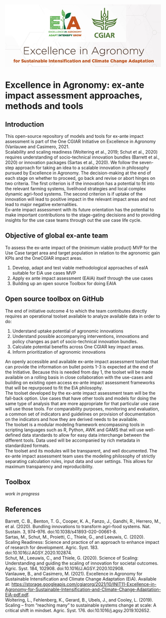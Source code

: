 ![EiA banner](https://github.com/GideonKruseman/EIA_ex-ante/blob/main/EiAbanner.jpg) 
# Excellence in Agronomy: ex-ante impact assessment approaches, methods and tools 
## Introduction
This open-source repository of models and tools for ex-ante impact assessment is part of the One CGIAR Initiative on Excellence in Agronomy (Vanlauwe and Casimero, 2021. \
Scalability and scaling readiness (Woltering et al., 2019; Schut et al., 2020) requires understanding of socio-technical innovation bundles (Barrett et al., 2020) or innovation packages (Sartas et al., 2020). We follow the seven-step approach for taking an idea to a scalable innovation in philosophy pursued by Excellence in Agronomy. The decision-making at the end of each stage on whether to proceed, go back and revise or abort hinges on two criteria. The first criterion is if the innovation has a potential to fit into the relevant farming systems, livelihood strategies and local complex dynamic agri-food systems. The second criterion is if uptake of the innovation will lead to positive impact in the relevant impact areas and not lead to major negative externalities. \
Ex-ante impact assessment with its future orientation has the potential to make important contributions to the stage-gating decisions and to providing insights for the use case teams through out the use case life cycle.
## Objective of global ex-ante team 
To assess the ex-ante impact of the (minimum viable product) MVP for the Use Case target area and target population in relation to the agronomic gain KPIs and the OneCGIAR impact areas.  
1.	Develop, adapt and test viable methodological approaches of eaIA suitable for EiA use cases MVP
2.	Apply ex ante impact assessment (EAIA) itself through the use cases
3.	Building up an open source Toolbox for doing EAIA
## Open source toolbox on GitHub
The end of initiative outcome 4 to which the team contributes directly requires an operational toolset available to analyze available data in order to do:
1.	Understand uptake potential of agronomic innovations
2.	Understand possible accompanying interventions, innovations and policy changes as part of socio-technical innovation bundles.
3.	Calculate potential benefits across One CGIAR key impact areas. 
4.	Inform prioritization of agronomic innovations

An openly accessible and available ex-ante impact assessment toolset that can provide the information on bullet points 1-3 is expected at the end of the Initiative. Because this is needed from day 1, the toolset will be made available on a rolling basis in close collaboration with the use-cases and building on existing open access ex-ante impact assessment frameworks that will be repurposed to fit the EiA philosophy. \
The toolset developed by the ex-ante impact assessment team will be the fall-back option. Use cases that have other tools and models for doing the same type of analysis that are more appropriate for that particular use case will use those tools. For comparability purposes, monitoring and evaluation, a common set of indicators and guidelines on provision of documentation on the indicators and how they are derived needs to be available. \
The toolset is a modular modeling framework encompassing tools in scripting languages such as R, Python, AWK and GAMS that will use well-defined data standards to allow for easy data interchange between the different tools. Data used will be accompanied by rich metadata in standardized formats. \
The toolset and its modules will be transparent, and well documented. The ex-ante impact assessment team uses the modeling philosophy of strictly separating calculation rules, input data and user settings. This allows for maximum transparency and reproducibility.
## Toolbox
*work in progress*
## References
Barrett, C. B., Benton, T. G., Cooper, K. A., Fanzo, J., Gandhi, R., Herrero, M., et al. (2020). Bundling innovations to transform agri-food systems. Nat. Sustain. 3, 974–976. doi:10.1038/s41893-020-00661-8. \
Sartas, M., Schut, M., Proietti, C., Thiele, G., and Leeuwis, C. (2020). Scaling Readiness: Science and practice of an approach to enhance impact of research for development. Agric. Syst. 183. doi:10.1016/J.AGSY.2020.102874. \
Schut, M., Leeuwis, C., and Thiele, G. (2020). Science of Scaling: Understanding and guiding the scaling of innovation for societal outcomes. Agric. Syst. 184, 102908. doi:10.1016/J.AGSY.2020.102908. \
Vanlauwe, B., and Casimero, M. (2021). Excellence in Agronomy for Sustainable Intensification and Climate Change Adaptation (EiA). Available at: https://storage.googleapis.com/cgiarorg/2021/10/INIT11-Excellence-in-Agronomy-for-Sustainable-Intensification-and-Climate-Change-Adaptation-EiA-pdf.pdf. \
Woltering, L., Fehlenberg, K., Gerard, B., Ubels, J., and Cooley, L. (2019). Scaling – from “reaching many” to sustainable systems change at scale: A critical shift in mindset. Agric. Syst. 176. doi:10.1016/j.agsy.2019.102652.

